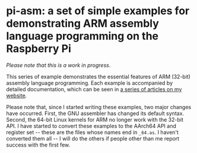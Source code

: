 # pi-asm: a set of simple examples for demonstrating ARM assembly language programming on the Raspberry Pi

_Please note that this is a work in progress_.

This series of example demonstrates the essential features of ARM (32-bit)
assembly language programming.  Each example is accompanied by detailed
documentation, which can be seen in <a
href="http://kevinboone.me/pi-asm-00_introduction.html">a series of articles on
my website</a>.

Please note that, since I started writing these examples, two major changes have 
occurred. First, the GNU assembler has changed its default syntax. Second, the
64-bit Linux kernels for ARM no longer work with the 32-bit API. I have started to
convert these examples to the AArch64 API and register set 
-- these are the files whose names end in `_64.as`. I haven't converted them all --
I will do the others if people other than me report success with the first few. 

